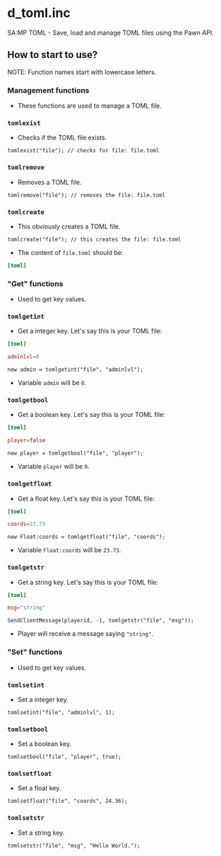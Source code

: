 # d_toml.inc
SA:MP TOML - Save, load and manage TOML files using the Pawn API.

## How to start to use?
NOTE: Function names start with lowercase letters.
### Management functions
- These functions are used to manage a TOML file.
### `tomlexist`
- Checks if the TOML file exists.

```pawn
tomlexist("file"); // checks for file: file.toml
```

### `tomlremove`
- Removes a TOML file.

```pawn
tomlremove("file"); // removes the file: file.toml
```

### `tomlcreate`
- This obviously creates a TOML file.

```pawn
tomlcreate("file"); // this creates the file: file.toml
```

- The content of `file.toml` should be:

```toml
[toml]

```
### "Get" functions
- Used to get key values.

### `tomlgetint`
- Get a integer key. Let's say this is your TOML file:

```toml
[toml]

adminlvl=0
```

```pawn
new admin = tomlgetint("file", "adminlvl");
```
- Variable `admin` will be `0`.

### `tomlgetbool`
- Get a boolean key. Let's say this is your TOML file:

```toml
[toml]

player=false
```

```pawn
new player = tomlgetbool("file", "player");
```
- Variable `player` will be `0`.

### `tomlgetfloat`
- Get a float key. Let's say this is your TOML file:

```toml
[toml]

coords=23.73
```

```pawn
new Float:coords = tomlgetfloat("file", "coords");
```
- Variable `Float:coords` will be `23.73`.

### `tomlgetstr`
- Get a string key. Let's say this is your TOML file:

```toml
[toml]

msg="string"
```

```pawn
SendClientMessage(playerid, -1, tomlgetstr("file", "msg"));
```
- Player will receive a message saying `"string"`.

### "Set" functions
- Used to get key values.

### `tomlsetint`
- Set a integer key.

```pawn
tomlsetint("file", "adminlvl", 1);
```

### `tomlsetbool`
- Set a boolean key.


```pawn
tomlsetbool("file", "player", true);
```

### `tomlsetfloat`
- Set a float key.

```pawn
tomlsetfloat("file", "coords", 24.36);
```


### `tomlsetstr`
- Set a string key.

```pawn
tomlsetstr("file", "msg", "Hello World.");
```
